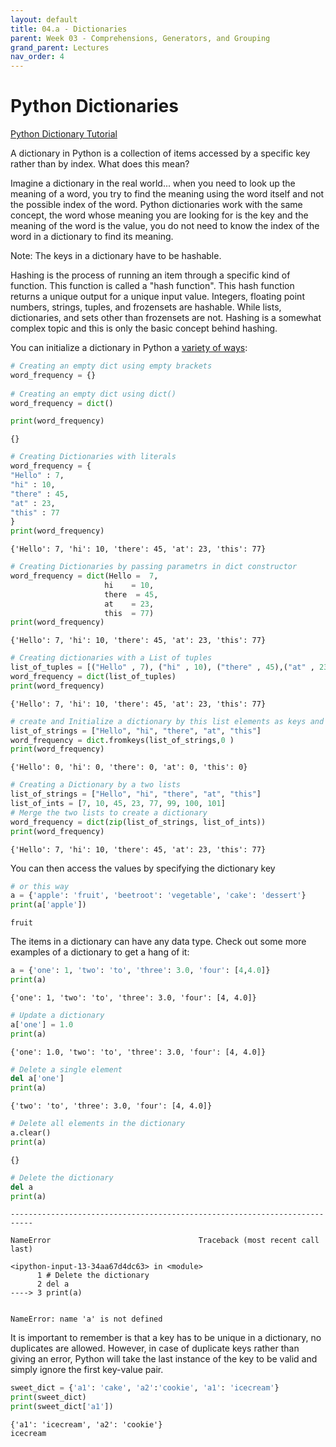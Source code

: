 ```yaml
---
layout: default
title: 04.a - Dictionaries
parent: Week 03 - Comprehensions, Generators, and Grouping
grand_parent: Lectures
nav_order: 4
---
```


# Python Dictionaries
[Python Dictionary Tutorial](https://www.datacamp.com/community/tutorials/python-dictionary-tutorial)

A dictionary in Python is a collection of items accessed by a specific key rather than by index. What does this mean?

Imagine a dictionary in the real world... when you need to look up the meaning of a word, you try to find the meaning using the word itself and not the possible index of the word. Python dictionaries work with the same concept, the word whose meaning you are looking for is the key and the meaning of the word is the value, you do not need to know the index of the word in a dictionary to find its meaning.

Note: The keys in a dictionary have to be hashable.

Hashing is the process of running an item through a specific kind of function. This function is called a "hash function". This hash function returns a unique output for a unique input value. Integers, floating point numbers, strings, tuples, and frozensets are hashable. While lists, dictionaries, and sets other than frozensets are not. Hashing is a somewhat complex topic and this is only the basic concept behind hashing.

You can initialize a dictionary in Python a [variety of ways](https://thispointer.com/python-6-different-ways-to-create-dictionaries/):


```python
# Creating an empty dict using empty brackets
word_frequency = {}
 
# Creating an empty dict using dict()
word_frequency = dict()

print(word_frequency)
```

    {}



```python
# Creating Dictionaries with literals
word_frequency = {
"Hello" : 7,
"hi" : 10,
"there" : 45,
"at" : 23,
"this" : 77
}
print(word_frequency)
```

    {'Hello': 7, 'hi': 10, 'there': 45, 'at': 23, 'this': 77}



```python
# Creating Dictionaries by passing parametrs in dict constructor
word_frequency = dict(Hello =  7, 
                     hi    = 10,
                     there  = 45,
                     at    = 23,
                     this  = 77)
print(word_frequency)
```

    {'Hello': 7, 'hi': 10, 'there': 45, 'at': 23, 'this': 77}



```python
# Creating dictionaries with a List of tuples    
list_of_tuples = [("Hello" , 7), ("hi" , 10), ("there" , 45),("at" , 23),("this" , 77)]
word_frequency = dict(list_of_tuples)
print(word_frequency)
```

    {'Hello': 7, 'hi': 10, 'there': 45, 'at': 23, 'this': 77}



```python
# create and Initialize a dictionary by this list elements as keys and with same value 0
list_of_strings = ["Hello", "hi", "there", "at", "this"]
word_frequency = dict.fromkeys(list_of_strings,0 )
print(word_frequency)
```

    {'Hello': 0, 'hi': 0, 'there': 0, 'at': 0, 'this': 0}



```python
# Creating a Dictionary by a two lists
list_of_strings = ["Hello", "hi", "there", "at", "this"]
list_of_ints = [7, 10, 45, 23, 77, 99, 100, 101]
# Merge the two lists to create a dictionary
word_frequency = dict(zip(list_of_strings, list_of_ints))
print(word_frequency)
```

    {'Hello': 7, 'hi': 10, 'there': 45, 'at': 23, 'this': 77}


You can then access the values by specifying the dictionary key


```python
# or this way
a = {'apple': 'fruit', 'beetroot': 'vegetable', 'cake': 'dessert'}
print(a['apple'])
```

    fruit


The items in a dictionary can have any data type. Check out some more examples of a dictionary to get a hang of it:


```python
a = {'one': 1, 'two': 'to', 'three': 3.0, 'four': [4,4.0]}
print(a)
```

    {'one': 1, 'two': 'to', 'three': 3.0, 'four': [4, 4.0]}



```python
# Update a dictionary
a['one'] = 1.0 
print(a)
```

    {'one': 1.0, 'two': 'to', 'three': 3.0, 'four': [4, 4.0]}



```python
# Delete a single element
del a['one'] 
print(a)
```

    {'two': 'to', 'three': 3.0, 'four': [4, 4.0]}



```python
# Delete all elements in the dictionary
a.clear()
print(a)
```

    {}



```python
# Delete the dictionary
del a 
print(a)
```


    ---------------------------------------------------------------------------

    NameError                                 Traceback (most recent call last)

    <ipython-input-13-34aa67d4dc63> in <module>
          1 # Delete the dictionary
          2 del a
    ----> 3 print(a)
    

    NameError: name 'a' is not defined


It is important to remember is that a key has to be unique in a dictionary, no duplicates are allowed. However, in case of duplicate keys rather than giving an error, Python will take the last instance of the key to be valid and simply ignore the first key-value pair.


```python
sweet_dict = {'a1': 'cake', 'a2':'cookie', 'a1': 'icecream'}
print(sweet_dict)
print(sweet_dict['a1'])
```

    {'a1': 'icecream', 'a2': 'cookie'}
    icecream



```python

```
